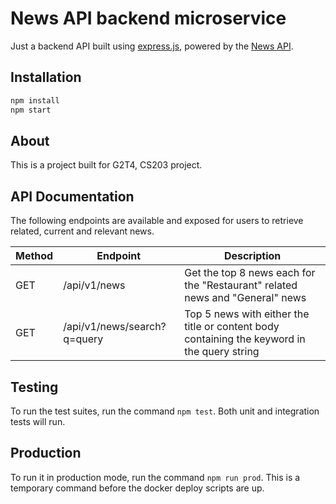 # News API backend microservice

Just a backend API built using [express.js](https://expressjs.com/), powered by the [News API](https://newsapi.org).

## Installation

```bash
npm install
npm start
```

## About

This is a project built for G2T4, CS203 project.

## API Documentation

The following endpoints are available and exposed for users to retrieve related, current and relevant news.

| Method | Endpoint                    | Description                                                                                 |
| ------ | --------------------------- | ------------------------------------------------------------------------------------------- |
| GET    | /api/v1/news                | Get the top 8 news each for the "Restaurant" related news and "General" news                |
| GET    | /api/v1/news/search?q=query | Top 5 news with either the title or content body containing the keyword in the query string |

## Testing

To run the test suites, run the command `npm test`. Both unit and integration tests will run.

## Production

To run it in production mode, run the command `npm run prod`.
This is a temporary command before the docker deploy scripts are up.
